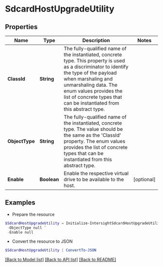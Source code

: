 # SdcardHostUpgradeUtility
## Properties

Name | Type | Description | Notes
------------ | ------------- | ------------- | -------------
**ClassId** | **String** | The fully-qualified name of the instantiated, concrete type. This property is used as a discriminator to identify the type of the payload when marshaling and unmarshaling data. The enum values provides the list of concrete types that can be instantiated from this abstract type. | 
**ObjectType** | **String** | The fully-qualified name of the instantiated, concrete type. The value should be the same as the &#39;ClassId&#39; property. The enum values provides the list of concrete types that can be instantiated from this abstract type. | 
**Enable** | **Boolean** | Enable the respective virtual drive to be available to the host. | [optional] 

## Examples

- Prepare the resource
```powershell
$SdcardHostUpgradeUtility = Initialize-IntersightSdcardHostUpgradeUtility  -ClassId null `
 -ObjectType null `
 -Enable null
```

- Convert the resource to JSON
```powershell
$SdcardHostUpgradeUtility | ConvertTo-JSON
```

[[Back to Model list]](../README.md#documentation-for-models) [[Back to API list]](../README.md#documentation-for-api-endpoints) [[Back to README]](../README.md)

